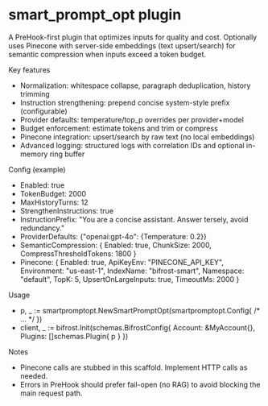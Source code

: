 # smart_prompt_opt plugin

A PreHook-first plugin that optimizes inputs for quality and cost. Optionally uses Pinecone with server-side embeddings (text upsert/search) for semantic compression when inputs exceed a token budget.

Key features
- Normalization: whitespace collapse, paragraph deduplication, history trimming
- Instruction strengthening: prepend concise system-style prefix (configurable)
- Provider defaults: temperature/top_p overrides per provider+model
- Budget enforcement: estimate tokens and trim or compress
- Pinecone integration: upsert/search by raw text (no local embeddings)
- Advanced logging: structured logs with correlation IDs and optional in-memory ring buffer

Config (example)
- Enabled: true
- TokenBudget: 2000
- MaxHistoryTurns: 12
- StrengthenInstructions: true
- InstructionPrefix: "You are a concise assistant. Answer tersely, avoid redundancy."
- ProviderDefaults: {"openai:gpt-4o": {Temperature: 0.2}}
- SemanticCompression: { Enabled: true, ChunkSize: 2000, CompressThresholdTokens: 1800 }
- Pinecone: { Enabled: true, ApiKeyEnv: "PINECONE_API_KEY", Environment: "us-east-1", IndexName: "bifrost-smart", Namespace: "default", TopK: 5, UpsertOnLargeInputs: true, TimeoutMs: 2000 }

Usage
- p, _ := smartpromptopt.NewSmartPromptOpt(smartpromptopt.Config{ /* ... */ })
- client, _ := bifrost.Init(schemas.BifrostConfig{ Account: &MyAccount{}, Plugins: []schemas.Plugin{ p } })

Notes
- Pinecone calls are stubbed in this scaffold. Implement HTTP calls as needed.
- Errors in PreHook should prefer fail-open (no RAG) to avoid blocking the main request path.
